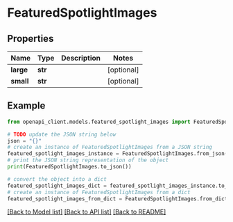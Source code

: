 # FeaturedSpotlightImages


## Properties

Name | Type | Description | Notes
------------ | ------------- | ------------- | -------------
**large** | **str** |  | [optional] 
**small** | **str** |  | [optional] 

## Example

```python
from openapi_client.models.featured_spotlight_images import FeaturedSpotlightImages

# TODO update the JSON string below
json = "{}"
# create an instance of FeaturedSpotlightImages from a JSON string
featured_spotlight_images_instance = FeaturedSpotlightImages.from_json(json)
# print the JSON string representation of the object
print(FeaturedSpotlightImages.to_json())

# convert the object into a dict
featured_spotlight_images_dict = featured_spotlight_images_instance.to_dict()
# create an instance of FeaturedSpotlightImages from a dict
featured_spotlight_images_from_dict = FeaturedSpotlightImages.from_dict(featured_spotlight_images_dict)
```
[[Back to Model list]](../README.md#documentation-for-models) [[Back to API list]](../README.md#documentation-for-api-endpoints) [[Back to README]](../README.md)


